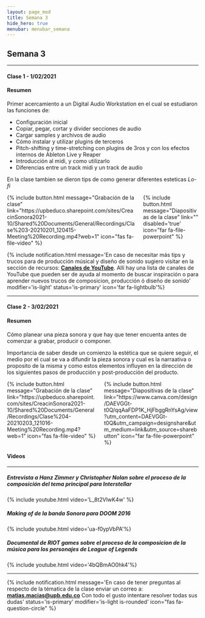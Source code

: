 ```yaml
---
layout: page_mod
title: Semana 3
hide_hero: true
menubar: menubar_semana
---
```


## Semana 3

---

#### Clase 1 - 1/02/2021

#### Resumen

Primer acercamiento a un Digital Audio Workstation en el cual se estudiaron las funciones de:

- Configuración inicial
- Copiar, pegar, cortar y divider secciones de audio
- Cargar samples y archivos de audio
- Cómo instalar y utilizar plugins de terceros
- Pitch-shifting y time-stretching con plugins de 3ros y con los efectos internos de Ableton Live y Reaper
- Introducción al midi, y como utilizarlo
- Diferencias entre un track midi y un track de audio

En la clase tambien se dieron tips de como generar diferentes esteticas _Lo-fi_

<div class='columns'>
<div class='column'>
{% include button.html
message="Grabación de la clase"
link="https://upbeduco.sharepoint.com/sites/CreacinSonora2021-10/Shared%20Documents/General/Recordings/Clase%203-20210201_120415-Meeting%20Recording.mp4?web=1"
icon="fas fa-file-video"
%}
</div>
<div class='column'>
{% include button.html
message="Diapositivas de la clase"
link=""
disabled='true'
icon="far fa-file-powerpoint"
%}
</div>
</div>

{% include notification.html
message='En caso de necesitar más tips y trucos para de producción músical y diseño de sonido sugiero visitar en la sección de recursos: **[Canales de YouTube](../../youtube)**. Allí hay una lista de canales de YouTube que pueden ser de ayuda al momento de buscar inspiración o para aprender nuevos trucos de composicion, producción ó diseño de sonido'
modifier='is-light'
status='is-primary'
icon='far fa-lightbulb'%}

---

#### Clase 2 - 3/02/2021

#### Resumen

Cómo planear una pieza sonora y que hay que tener encuenta antes de comenzar a grabar, producir o componer.

Importancia de saber desde un comienzo la estética que se quiere seguir, el medio por el cual se va a difundir la pieza sonora y cual es la narraativa o proposito de la misma y como estos elementos influyen en la dirección de los siguientes pasos de producción y post-producción del producto.

<div class='columns'>
<div class='column'>
{% include button.html
message="Grabación de la clase"
link="https://upbeduco.sharepoint.com/sites/CreacinSonora2021-10/Shared%20Documents/General/Recordings/Clase%204-20210203_121016-Meeting%20Recording.mp4?web=1"
icon="fas fa-file-video"
%}
</div>
<div class='column'>
{% include button.html
message="Diapositivas de la clase"
link="https://www.canva.com/design/DAEVGGt-t0Q/qqAaFDP1K_HjFbggRnYsAg/view?utm_content=DAEVGGt-t0Q&utm_campaign=designshare&utm_medium=link&utm_source=sharebutton"
icon="far fa-file-powerpoint"
%}
</div>
</div>

#### Videos

---

##### Entrevista a Hanz Zimmer y Christopher Nolan sobre el proceso de la composición del tema principal para Interstellar

{% include  youtube.html video='L_8t2VlwK4w' %}

##### Making of de la banda Sonora para DOOM 2016

{% include  youtube.html video='ua-f0ypVbPA'%}

##### Documental de RIOT games sobre el proceso de la composicion de la música para los personajes de League of Legends

{% include  youtube.html video='4bQBmAO0hk4'%}

---

{% include notification.html
message='En caso de tener preguntas al respecto de la tématica de la clase enviar un correo a: **matias.macias@upb.edu.co**
Con todo el gusto intentare resolver todas sus dudas'
status='is-primary'
modifier='is-light is-rounded'
icon="fas fa-question-circle"
%}
